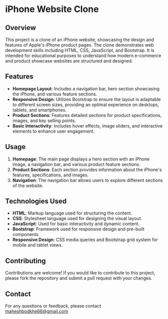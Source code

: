 # iPhone Website Clone

## Overview

This project is a clone of an iPhone website, showcasing the design and features of Apple's iPhone product pages. The clone demonstrates web development skills including HTML, CSS, JavaScript, and Bootstrap. It is intended for educational purposes to understand how modern e-commerce and product showcase websites are structured and designed.

## Features

- **Homepage Layout**: Includes a navigation bar, hero section showcasing the iPhone, and various feature sections.
- **Responsive Design**: Utilizes Bootstrap to ensure the layout is adaptable to different screen sizes, providing an optimal experience on desktops, tablets, and smartphones.
- **Product Sections**: Features detailed sections for product specifications, images, and key selling points.
- **Basic Interactivity**: Includes hover effects, image sliders, and interactive elements to enhance user engagement.


## Usage

1. **Homepage**: The main page displays a hero section with an iPhone image, a navigation bar, and various product feature sections.
2. **Product Sections**: Each section provides information about the iPhone's features, specifications, and images.
3. **Navigation**: The navigation bar allows users to explore different sections of the website.

## Technologies Used

- **HTML**: Markup language used for structuring the content.
- **CSS**: Stylesheet language used for designing the visual layout.
- **JavaScript**: Used for basic interactivity and dynamic content.
- **Bootstrap**: Framework used for responsive design and pre-built components.
- **Responsive Design**: CSS media queries and Bootstrap grid system for mobile and tablet views.

## Contributing

Contributions are welcome! If you would like to contribute to this project, please fork the repository and submit a pull request with your changes.


## Contact

For any questions or feedback, please contact maheshbodkhe66@gmail.com
